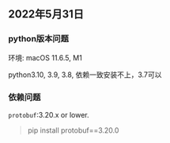 
## 2022年5月31日

### python版本问题

环境: macOS 11.6.5, M1

python3.10, 3.9, 3.8, 依赖一致安装不上，3.7可以

### 依赖问题

`protobuf`:3.20.x or lower.

> pip install protobuf==3.20.0